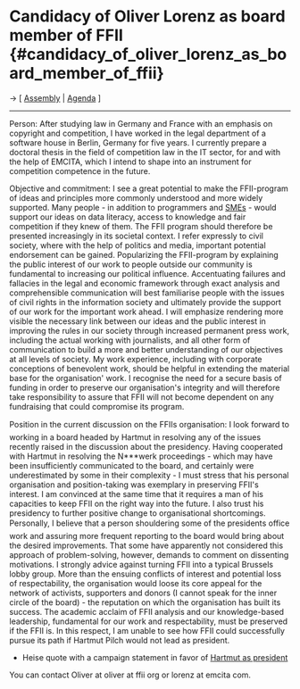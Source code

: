 # Candidacy of Oliver Lorenz as board member of FFII {#candidacy_of_oliver_lorenz_as_board_member_of_ffii}

-\> \[ [ Assembly](FfiiKonv0511En "wikilink") \| [
Agenda](FfiiKonvAgenda0511En "wikilink") \]

------------------------------------------------------------------------

Person: After studying law in Germany and France with an emphasis on
copyright and competition, I have worked in the legal department of a
software house in Berlin, Germany for five years. I currently prepare a
doctoral thesis in the field of competition law in the IT sector, for
and with the help of EMCITA, which I intend to shape into an instrument
for competition competence in the future.

Objective and commitment: I see a great potential to make the
FFII-program of ideas and principles more commonly understood and more
widely supported. Many people - in addition to programmers and
[SMEs](SMEs "wikilink") - would support our ideas on data literacy,
access to knowledge and fair competition if they knew of them. The FFII
program should therefore be presented increasingly in its societal
context. I refer expressly to civil society, where with the help of
politics and media, important potential endorsement can be gained.
Popularizing the FFII-program by explaining the public interest of our
work to people outside our community is fundamental to increasing our
political influence. Accentuating failures and fallacies in the legal
and economic framework through exact analysis and comprehensible
communication will best familiarise people with the issues of civil
rights in the information society and ultimately provide the support of
our work for the important work ahead. I will emphasize rendering more
visible the necessary link between our ideas and the public interest in
improving the rules in our society through increased permanent press
work, including the actual working with journalists, and all other form
of communication to build a more and better understanding of our
objectives at all levels of society. My work experience, including with
corporate conceptions of benevolent work, should be helpful in extending
the material base for the organisation\' work. I recognise the need for
a secure basis of funding in order to preserve our organisation\'s
integrity and will therefore take responsibility to assure that FFII
will not become dependent on any fundraising that could compromise its
program.

Position in the current discussion on the FFIIs organisation: I look
forward to working in a board headed by Hartmut in resolving any of the
issues recently raised in the discussion about the presidency. Having
cooperated with Hartmut in resolving the N\*\*\*werk proceedings - which
may have been insufficiently communicated to the board, and certainly
were underestimated by some in their complexity - I must stress that his
personal organisation and position-taking was exemplary in preserving
FFII\'s interest. I am convinced at the same time that it requires a man
of his capacities to keep FFII on the right way into the future. I also
trust his presidency to further positive change to organisational
shortcomings. Personally, I believe that a person shouldering some of
the presidents office work and assuring more frequent reporting to the
board would bring about the desired improvements. That some have
apparently not considered this approach of problem-solving, however,
demands to comment on dissenting motivations. I strongly advice against
turning FFII into a typical Brussels lobby group. More than the ensuing
conflicts of interest and potential loss of respectability, the
organisation would loose its core appeal for the network of activists,
supporters and donors (I cannot speak for the inner circle of the
board) - the reputation on which the organisation has built its success.
The academic acclaim of FFII analysis and our knowledge-based
leadership, fundamental for our work and respectability, must be
preserved if the FFII is. In this respect, I am unable to see how FFII
could successfully pursue its path if Hartmut Pilch would not lead as
president.

-   Heise quote with a campaign statement in favor of [ Hartmut as
    president](FfiiKonvPhm0511En "wikilink")

You can contact Oliver at oliver at ffii org or lorenz at emcita com.
